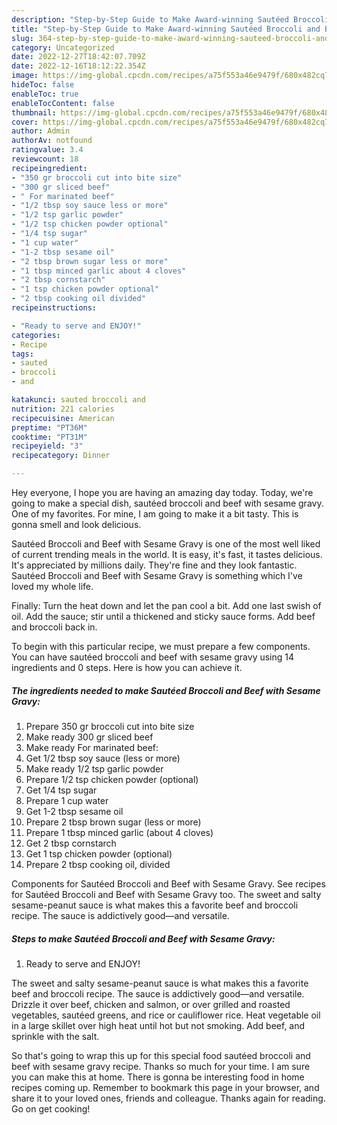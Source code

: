 ```yaml
---
description: "Step-by-Step Guide to Make Award-winning Sautéed Broccoli and Beef with Sesame Gravy"
title: "Step-by-Step Guide to Make Award-winning Sautéed Broccoli and Beef with Sesame Gravy"
slug: 364-step-by-step-guide-to-make-award-winning-sauteed-broccoli-and-beef-with-sesame-gravy
category: Uncategorized
date: 2022-12-27T18:42:07.709Z
date: 2022-12-16T18:12:22.354Z
image: https://img-global.cpcdn.com/recipes/a75f553a46e9479f/680x482cq70/sauteed-broccoli-and-beef-with-sesame-gravy-recipe-main-photo.jpg
hideToc: false
enableToc: true
enableTocContent: false
thumbnail: https://img-global.cpcdn.com/recipes/a75f553a46e9479f/680x482cq70/sauteed-broccoli-and-beef-with-sesame-gravy-recipe-main-photo.jpg
cover: https://img-global.cpcdn.com/recipes/a75f553a46e9479f/680x482cq70/sauteed-broccoli-and-beef-with-sesame-gravy-recipe-main-photo.jpg
author: Admin
authorAv: notfound
ratingvalue: 3.4
reviewcount: 18
recipeingredient:
- "350 gr broccoli cut into bite size"
- "300 gr sliced beef"
- " For marinated beef"
- "1/2 tbsp soy sauce less or more"
- "1/2 tsp garlic powder"
- "1/2 tsp chicken powder optional"
- "1/4 tsp sugar"
- "1 cup water"
- "1-2 tbsp sesame oil"
- "2 tbsp brown sugar less or more"
- "1 tbsp minced garlic about 4 cloves"
- "2 tbsp cornstarch"
- "1 tsp chicken powder optional"
- "2 tbsp cooking oil divided"
recipeinstructions:

- "Ready to serve and ENJOY!"
categories:
- Recipe
tags:
- sauted
- broccoli
- and

katakunci: sauted broccoli and 
nutrition: 221 calories
recipecuisine: American
preptime: "PT36M"
cooktime: "PT31M"
recipeyield: "3"
recipecategory: Dinner

---
```



Hey everyone, I hope you are having an amazing day today. Today, we're going to make a special dish, sautéed broccoli and beef with sesame gravy. One of my favorites. For mine, I am going to make it a bit tasty. This is gonna smell and look delicious.

Sautéed Broccoli and Beef with Sesame Gravy is one of the most well liked of current trending meals in the world. It is easy, it's fast, it tastes delicious. It's appreciated by millions daily. They're fine and they look fantastic. Sautéed Broccoli and Beef with Sesame Gravy is something which I've loved my whole life.

Finally: Turn the heat down and let the pan cool a bit. Add one last swish of oil. Add the sauce; stir until a thickened and sticky sauce forms. Add beef and broccoli back in.


To begin with this particular recipe, we must prepare a few components. You can have sautéed broccoli and beef with sesame gravy using 14 ingredients and 0 steps. Here is how you can achieve it.

<!--inarticleads1-->

##### The ingredients needed to make Sautéed Broccoli and Beef with Sesame Gravy:

1. Prepare 350 gr broccoli cut into bite size
1. Make ready 300 gr sliced beef
1. Make ready  For marinated beef:
1. Get 1/2 tbsp soy sauce (less or more)
1. Make ready 1/2 tsp garlic powder
1. Prepare 1/2 tsp chicken powder (optional)
1. Get 1/4 tsp sugar
1. Prepare 1 cup water
1. Get 1-2 tbsp sesame oil
1. Prepare 2 tbsp brown sugar (less or more)
1. Prepare 1 tbsp minced garlic (about 4 cloves)
1. Get 2 tbsp cornstarch
1. Get 1 tsp chicken powder (optional)
1. Prepare 2 tbsp cooking oil, divided


Components for Sautéed Broccoli and Beef with Sesame Gravy. See recipes for Sautéed Broccoli and Beef with Sesame Gravy too. The sweet and salty sesame-peanut sauce is what makes this a favorite beef and broccoli recipe. The sauce is addictively good—and versatile. 

<!--inarticleads2-->

##### Steps to make Sautéed Broccoli and Beef with Sesame Gravy:


1. Ready to serve and ENJOY!

The sweet and salty sesame-peanut sauce is what makes this a favorite beef and broccoli recipe. The sauce is addictively good—and versatile. Drizzle it over beef, chicken and salmon, or over grilled and roasted vegetables, sautéed greens, and rice or cauliflower rice. Heat vegetable oil in a large skillet over high heat until hot but not smoking. Add beef, and sprinkle with the salt. 

So that's going to wrap this up for this special food sautéed broccoli and beef with sesame gravy recipe. Thanks so much for your time. I am sure you can make this at home. There is gonna be interesting food in home recipes coming up. Remember to bookmark this page in your browser, and share it to your loved ones, friends and colleague. Thanks again for reading. Go on get cooking!
